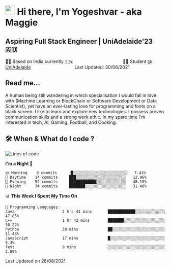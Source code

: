 <h1><img src="https://emojis.slackmojis.com/emojis/images/1531849430/4246/blob-sunglasses.gif?1531849430" width="30"/> Hi there, I'm Yogeshvar - aka Maggie</h1>

## Aspiring Full Stack Engineer | UniAdelaide'23 🇦🇺  
🏂🏻  Based on India currently 🇮🇳 &nbsp;&nbsp;&nbsp;&nbsp;&nbsp;&nbsp;&nbsp;&nbsp;&nbsp;&nbsp;&nbsp;&nbsp;&nbsp;&nbsp;&nbsp;&nbsp;&nbsp;&nbsp;&nbsp;&nbsp;&nbsp;&nbsp;&nbsp;&nbsp;&nbsp;&nbsp;&nbsp;&nbsp;&nbsp;&nbsp;&nbsp;&nbsp;&nbsp;&nbsp;&nbsp;&nbsp;&nbsp;&nbsp;&nbsp;👨‍💻 Student @ [UniAdelaide](https://www.adelaide.edu.au)   &nbsp;&nbsp;&nbsp;&nbsp;&nbsp;&nbsp;&nbsp;&nbsp;&nbsp;&nbsp;&nbsp;&nbsp;&nbsp;&nbsp;&nbsp;&nbsp;&nbsp;&nbsp;&nbsp;&nbsp;&nbsp;&nbsp;&nbsp;&nbsp;&nbsp;&nbsp;&nbsp;&nbsp;&nbsp;&nbsp;&nbsp;&nbsp; &nbsp;Last Updated: 30/06/2021

## Read me...

A human being still wandering in which specialisation I would fall in love with (Machine Learning or BlockChain or Software Development or Data Scientist), yet have an ever-lasting love for programming and fonts on a black screen. I like to learn and explore new technologies. I possess proven communication skills and a strong work ethic. In my spare time I'm interested in tech, AI, Gaming, Football, and Cooking.

## 🛠 When & What do I code ?  

<!--START_SECTION:waka-->
![Lines of code](https://img.shields.io/badge/From%20Hello%20World%20I%27ve%20Written-46979%20lines%20of%20code-blue)

**I'm a Night 🦉** 

```text
🌞 Morning    8 commits      █░░░░░░░░░░░░░░░░░░░░░░░░   7.41% 
🌆 Daytime    14 commits     ███░░░░░░░░░░░░░░░░░░░░░░   12.96% 
🌃 Evening    52 commits     ████████████░░░░░░░░░░░░░   48.15% 
🌙 Night      34 commits     ███████░░░░░░░░░░░░░░░░░░   31.48%

```


📊 **This Week I Spent My Time On** 

```text
💬 Programming Languages: 
Java                     2 hrs 41 mins       ████████████░░░░░░░░░░░░░   47.85% 
C++                      1 hr 42 mins        ███████░░░░░░░░░░░░░░░░░░   30.22% 
Python                   38 mins             ██░░░░░░░░░░░░░░░░░░░░░░░   11.43% 
JavaScript               17 mins             █░░░░░░░░░░░░░░░░░░░░░░░░   5.3% 
Text                     9 mins              ░░░░░░░░░░░░░░░░░░░░░░░░░   2.89%

```


 Last Updated on 28/08/2021
<!--END_SECTION:waka-->
